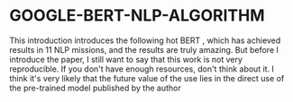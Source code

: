 # GOOGLE-BERT-NLP-ALGORITHM
This introduction introduces the following hot BERT , which has achieved results in 11 NLP missions, and the results are truly amazing. But before I introduce the paper, I still want to say that this work is not very reproducible. If you don't have enough resources, don't think about it. I think it's very likely that the future value of the use lies in the direct use of the pre-trained model published by the author
